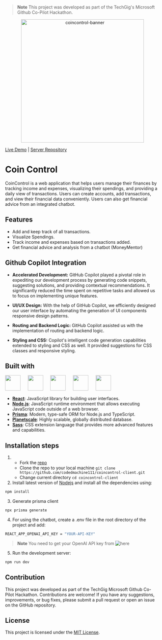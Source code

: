 > **Note**
> This project was developed as part of the TechGig's Microsoft Github Co-Pilot Hackathon. 
<p align="center">
  <img src="https://github.com/codedmachine111/coincontrol-client/assets/88738817/97797e49-45a3-42fa-935a-0fce8b691d57" alt="coincontrol-banner" width="400">
</p>

[Live Demo](https://coincontrol-client.vercel.app) | [Server Repository](https://github.com/codedmachine111/coincontrol-server)

# Coin Control

CoinControl is a web application that helps users manage their finances by tracking income and expenses, visualizing their spendings, and providing a daily view of transactions. Users can create accounts, add transactions, and view their financial data conveniently. Users can also get financial advice from an integrated chatbot.


## Features

- Add and keep track of all transactions.
- Visualize Spendings.
- Track income and expenses based on transactions added.
- Get financial advice and analysis from a chatbot (MoneyMentor)


## Github Copilot Integration

- **Accelerated Development:** GitHub Copilot played a pivotal role in expediting our development process by generating code snippets, suggesting solutions, and providing contextual recommendations. It significantly reduced the time spent on repetitive tasks and allowed us to focus on implementing unique features.
- **UI/UX Design:** With the help of GitHub Copilot, we efficiently designed our user interface by automating the generation of UI components responsive design patterns.

- **Routing and Backend Logic:** GitHub Copilot assisted us with the implementation of routing and backend logic.

- **Styling and CSS:** Copilot's intelligent code generation capabilities extended to styling and CSS as well. It provided suggestions for CSS classes and responsive styling.


## Built with
<p align="left">
   <img src="https://www.svgrepo.com/show/452092/react.svg" height="50px">&nbsp;&nbsp;&nbsp;&nbsp;&nbsp;
   <img src="https://www.svgrepo.com/show/354118/nodejs.svg" height="50px">&nbsp;&nbsp;&nbsp;&nbsp;&nbsp;
   <img src="https://www.svgrepo.com/show/374002/prisma.svg" height="50px">&nbsp;&nbsp;&nbsp;&nbsp;&nbsp;
   <img src="https://pbs.twimg.com/profile_images/1504919223168077836/RSsCSpKf_400x400.jpg" height="50px">&nbsp;&nbsp;&nbsp;&nbsp;&nbsp;
   <img src="https://www.svgrepo.com/show/349502/sass.svg" height="50px">&nbsp;&nbsp;&nbsp;&nbsp;&nbsp;
</p>

- [**React**](https://reactjs.org/): JavaScript library for building user interfaces.
- [**Node.js**](https://nodejs.org/): JavaScript runtime environment that allows executing JavaScript code outside of a web browser.
- [**Prisma**](https://www.prisma.io/): Modern, type-safe ORM for Node.js and TypeScript.
- [**Planetscale**](https://planetscale.com/): Highly scalable, globally distributed database.
- [**Sass**](https://sass-lang.com/): CSS extension language that provides more advanced features and capabilities.

## Installation steps

1. - Fork the [repo](https://github.com/codedmachine111/coincontrol-client)
   - Clone the repo to your local machine `git clone https://github.com/codedmachine111/coincontrol-client.git`
   - Change current directory `cd coincontrol-client`
2. Install latest version of [Nodejs](https://nodejs.org/en/) and install all the dependencies using:

```bash
npm install
```

3. Generate prisma client

```bash
npx prisma generate
```

4. For using the chatbot, create a .env file in the root directory of the project and add:

```bash
REACT_APP_OPENAI_API_KEY = "YOUR-API-KEY"
```
> **Note**
> You need to get your OpenAI API key from ![here](https://platform.openai.com/)

5. Run the development server:

```bash
npm run dev
```

## Contribution

This project was developed as part of the TechGig Microsoft Github Co-Pilot Hackathon. Contributions are welcome! If you have any suggestions, improvements, or bug fixes, please submit a pull request or open an issue on the GitHub repository.

## License

This project is licensed under the [MIT License](LICENSE).
